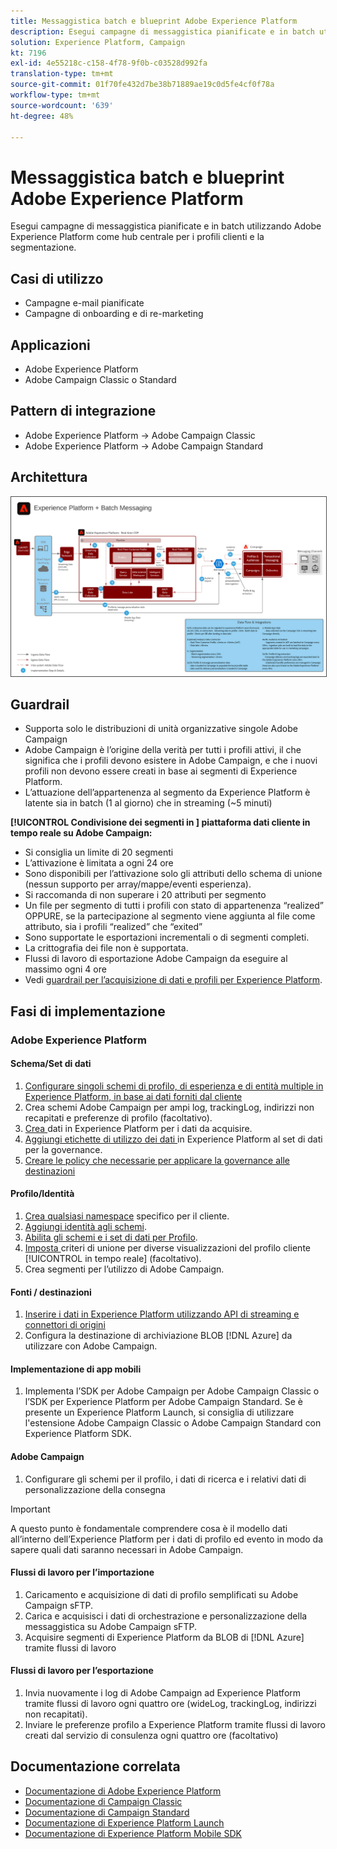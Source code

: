 ```yaml
---
title: Messaggistica batch e blueprint Adobe Experience Platform
description: Esegui campagne di messaggistica pianificate e in batch utilizzando Adobe Experience Platform come hub centrale per i profili clienti e la segmentazione.
solution: Experience Platform, Campaign
kt: 7196
exl-id: 4e55218c-c158-4f78-9f0b-c03528d992fa
translation-type: tm+mt
source-git-commit: 01f70fe432d7be38b71889ae19c0d5fe4cf0f78a
workflow-type: tm+mt
source-wordcount: '639'
ht-degree: 48%

---
```


# Messaggistica batch e blueprint Adobe Experience Platform

Esegui campagne di messaggistica pianificate e in batch utilizzando Adobe Experience Platform come hub centrale per i profili clienti e la segmentazione.

## Casi di utilizzo

* Campagne e-mail pianificate
* Campagne di onboarding e di re-marketing

## Applicazioni

* Adobe Experience Platform
* Adobe Campaign Classic o Standard

## Pattern di integrazione

* Adobe Experience Platform → Adobe Campaign Classic
* Adobe Experience Platform → Adobe Campaign Standard

## Architettura

<img src="assets/aepbatch.svg" alt="Architettura di riferimento per la messaggistica in batch e la blueprint Adobe Experience Platform" style="border:1px solid #4a4a4a" />

## Guardrail

* Supporta solo le distribuzioni di unità organizzative singole Adobe Campaign
* Adobe Campaign è l’origine della verità per tutti i profili attivi, il che significa che i profili devono esistere in Adobe Campaign, e che i nuovi profili non devono essere creati in base ai segmenti di Experience Platform.
* L’attuazione dell’appartenenza al segmento da Experience Platform è latente sia in batch (1 al giorno) che in streaming (~5 minuti)

**[!UICONTROL Condivisione dei segmenti in ] piattaforma dati cliente in tempo reale su Adobe Campaign:**

* Si consiglia un limite di 20 segmenti
* L’attivazione è limitata a ogni 24 ore
* Sono disponibili per l’attivazione solo gli attributi dello schema di unione (nessun supporto per array/mappe/eventi esperienza).
* Si raccomanda di non superare i 20 attributi per segmento
* Un file per segmento di tutti i profili con stato di appartenenza “realized” OPPURE, se la partecipazione al segmento viene aggiunta al file come attributo, sia i profili “realized” che “exited”
* Sono supportate le esportazioni incrementali o di segmenti completi.
* La crittografia dei file non è supportata.
* Flussi di lavoro di esportazione Adobe Campaign da eseguire al massimo ogni 4 ore
* Vedi [guardrail per l’acquisizione di dati e profili per Experience Platform](https://experienceleague.adobe.com/docs/experience-platform/profile/guardrails.html?lang=it).

## Fasi di implementazione

### Adobe Experience Platform

#### Schema/Set di dati

1. [Configurare singoli schemi di profilo, di esperienza e di entità multiple in Experience Platform, in base ai dati forniti dal cliente](https://experienceleague.adobe.com/docs/platform-learn/tutorials/schemas/create-a-schema.html)
1. Crea schemi Adobe Campaign per ampi log, trackingLog, indirizzi non recapitati e preferenze di profilo (facoltativo).
1. [Crea ](https://experienceleague.adobe.com/docs/platform-learn/tutorials/data-ingestion/create-datasets-and-ingest-data.html) dati in Experience Platform per i dati da acquisire.
1. [Aggiungi etichette di utilizzo dei dati ](https://experienceleague.adobe.com/docs/platform-learn/tutorials/data-governance/classify-data-using-governance-labels.html) in Experience Platform al set di dati per la governance.
1. [Creare le policy che necessarie per applicare la governance alle destinazioni](https://experienceleague.adobe.com/docs/platform-learn/tutorials/data-governance/create-data-usage-policies.html)

#### Profilo/Identità

1. [Crea qualsiasi namespace](https://experienceleague.adobe.com/docs/platform-learn/tutorials/identities/label-ingest-and-verify-identity-data.html) specifico per il cliente.
1. [Aggiungi identità agli schemi](https://experienceleague.adobe.com/docs/platform-learn/tutorials/identities/label-ingest-and-verify-identity-data.html).
1. [Abilita gli schemi e i set di dati per Profilo](https://experienceleague.adobe.com/docs/platform-learn/tutorials/profiles/bring-data-into-the-real-time-customer-profile.html).
1. [Imposta ](https://experienceleague.adobe.com/docs/platform-learn/tutorials/profiles/create-merge-policies.html) criteri di unione per diverse visualizzazioni del profilo cliente  [!UICONTROL in tempo reale]  (facoltativo).
1. Crea segmenti per l’utilizzo di Adobe Campaign.

#### Fonti / destinazioni

1. [Inserire i dati in Experience Platform utilizzando API di streaming e connettori di origini](https://experienceleague.adobe.com/?recommended=ExperiencePlatform-D-1-2020.1.dataingestion)
1. Configura la destinazione di archiviazione BLOB [!DNL Azure] da utilizzare con Adobe Campaign.

#### Implementazione di app mobili

1. Implementa l’SDK per Adobe Campaign per Adobe Campaign Classic o l’SDK per Experience Platform per Adobe Campaign Standard. Se è presente un Experience Platform Launch, si consiglia di utilizzare l&#39;estensione Adobe Campaign Classic o Adobe Campaign Standard con Experience Platform SDK.

#### Adobe Campaign

1. Configurare gli schemi per il profilo, i dati di ricerca e i relativi dati di personalizzazione della consegna

>[!IMPORTANT]
>
>A questo punto è fondamentale comprendere cosa è il modello dati all’interno dell’Experience Platform per i dati di profilo ed evento in modo da sapere quali dati saranno necessari in Adobe Campaign.

#### Flussi di lavoro per l’importazione

1. Caricamento e acquisizione di dati di profilo semplificati su Adobe Campaign sFTP.
1. Carica e acquisisci i dati di orchestrazione e personalizzazione della messaggistica su Adobe Campaign sFTP.
1. Acquisire segmenti di Experience Platform da BLOB di [!DNL Azure] tramite flussi di lavoro

#### Flussi di lavoro per l’esportazione

1. Invia nuovamente i log di Adobe Campaign ad Experience Platform tramite flussi di lavoro ogni quattro ore (wideLog, trackingLog, indirizzi non recapitati).
1. Inviare le preferenze profilo a Experience Platform tramite flussi di lavoro creati dal servizio di consulenza ogni quattro ore (facoltativo)


## Documentazione correlata

* [Documentazione di Adobe Experience Platform](https://experienceleague.adobe.com/docs/experience-platform.html?lang=it)
* [Documentazione di Campaign Classic](https://experienceleague.adobe.com/docs/campaign-classic.html?lang=it)
* [Documentazione di Campaign Standard](https://experienceleague.adobe.com/docs/campaign-standard.html?lang=it)
* [Documentazione di Experience Platform Launch](https://experienceleague.adobe.com/docs/launch.html?lang=it)
* [Documentazione di Experience Platform Mobile SDK](https://experienceleague.adobe.com/docs/mobile.html?lang=it)
